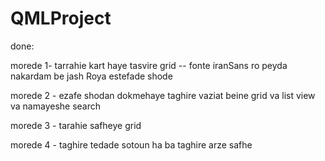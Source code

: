 # QMLProject
done:

morede 1- tarrahie kart haye tasvire grid -- fonte iranSans ro peyda nakardam be jash Roya estefade shode

morede 2 - ezafe shodan dokmehaye taghire vaziat beine grid va list view va namayeshe search

morede 3 - tarahie safheye grid

morede 4 - taghire tedade sotoun ha ba taghire arze safhe